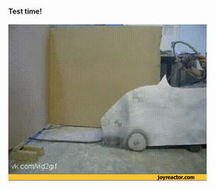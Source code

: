 #### Test time!

<img src="slides/vue-slots/images/test-time.gif" />


<aside class="notes">
</aside>
